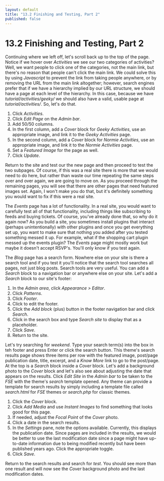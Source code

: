 ```yaml
---
layout: default
title: "13.2 Finishing and Testing, Part 2"
published: false
---
```


# 13.2 Finishing and Testing, Part 2

Continuing where we left off, let's scroll back up to the top of the page. Notice if we hover over _Activities_ we see our two categories of activities? Well, we want people to click one of the categories, not the main link, but there's no reason that people can't click the main link. We could solve this by using _Javascript_ to prevent the link from taking people anywhere, or by removing the URL from the main link altogether; however, search engines prefer that if we have a hierarchy implied by our URL structure, we should have a page at each level of the hierarchy. In this case, because we have _tutorial/activities/geeky/_ we should also have a valid, usable page at _tutorial/activities/_. So, let's do that.

1. Click _Activities_.
2. Click _Edit Page_ on the _Admin bar_.
3. Add 50/50 columns.
4. In the first column, add a _Cover_ block for _Geeky Activities_, use an appropriate image, and link it to the _Geeky Activities_ page.
5. In the second column, add a _Cover_ block for _Normie Activities_, use an appropriate image, and link it to the _Normie Activities_ page.
6. Set a _Featured Image_ for the page as well.
7. Click _Update_.

Return to the site and test our the new page and then proceed to test the two subpages. Of course, if this was a real site there is more that we would need to do here, but rather than waste our time repeating the same steps over and over again, we are going to move on. As you proceed through the remaining pages, you will see that there are other pages that need featured images set. Again, I won't make you do that, but it's definitely something you would want to fix if this were a real site.

The _Events_ page has a lot of functionality. In a real site, you would want to carefully test all of that functionality, including things like subscribing to feeds and buying tickets. Of course, you've already done that, so why do it again now? As you build a site, you sometimes install plugins that interact (perhaps unintentionally) with other plugins and once you get everything set up, you want to make sure that nothing you added after you tested something messed it up. For example, what if the shopping cart plugin messed up the events plugin? The _Events_ page might mostly work but maybe it doesn't accept RSVP's. You'll only know if you test again.

The _Blog_ page has a search form. Nowhere else on your site is there a search tool and if you test it you'll notice that the search tool searches all pages, not just blog posts. Search tools are very useful. You can add a _Search_ block to a navigation bar or anywhere else on your site. Let's add a _Search_ block to our site's footer:

1. In the _Admin area_, click _Appearance > Editor_.
2. Click _Patterns_.
3. Click _Footer_.
4. Click to edit the footer.
5. Click the _Add block_ (plus) button in the footer navigation bar and click _Search_.
6. Click in the search box and type _Search site_ to display that as a placeholder.
7. Click _Save_.
8. Return to the site.

Let's try searching for _weekend_. Type your search term(s) into the box in teh footer and press Enter or click the search button. This theme's search results page shows three items per row with the featured image, post/page publication date, title, excerpt, and a _Know More_ link to go to the post/page. At the top is a _Search_ block inside a _Cover_ block. Let's add a background photo to the _Cover_ block and let's also see about adjusting the date that appears on the results. Click _Edit Site_ in the _Admin bar_ to be taken to the _FSE_ with the theme's _search_ template opened. Any theme can provide a template for search results by simply including a template file called _search.html_ for _FSE_ themes or _search.php_ for classic themes.

1. Click the _Cover_ block.
2. Click _Add Media_ and use _Instant Images_ to find something that looks good for this page.
3. If needed, adjust the _Focal Point_ of the _Cover_ photo.
4. Click a date in the search results.
5. In the _Settings_ pane, note the options available. Currently, this displays the publication date. Since pages are included in the results, we would be better to use the last modification date since a page might have up-to-date information due to being modified recently but have been published years ago. Click the appropriate toggle.
6. Click _Save_.

Return to the search results and search for _test_. You should see more than one result and will now see the _Cover_ background photo and the last modification dates.
